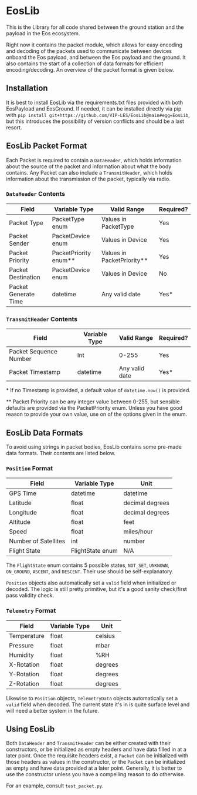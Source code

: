 # EosLib

This is the Library for all code shared between the ground station and the payload in the Eos ecosystem.

Right now it contains the packet module, which allows for easy encoding and decoding of the packets used to communicate
between devices onboard the Eos payload, and between the Eos payload and the ground. It also contains the start of a
collection of data formats for efficient encoding/decoding. An overview of the packet format is given below.

## Installation

It is best to install EosLib via the requirements.txt files provided with both EosPayload and EosGround. If needed, it
can be installed directly via pip with `pip install git+https://github.com/VIP-LES/EosLib@main#egg=EosLib`, but this
introduces the possibility of version conflicts and should be a last resort.

## EosLib Packet Format

Each Packet is required to contain a `DataHeader`, which holds information about the source of the packet and
information about what the body contains. Any Packet can also include a `TransmitHeader`, which holds information
about the transmission of the packet, typically via radio.

### `DataHeader` Contents

| Field                | Variable Type           | Valid Range                  | Required? |
|----------------------|-------------------------|------------------------------|-----------|
| Packet Type          | PacketType enum         | Values in PacketType         | Yes       |
| Packet Sender        | PacketDevice enum       | Values in Device             | Yes       |
| Packet Priority      | PacketPriority enum\*\* | Values in PacketPriority\*\* | Yes       |
| Packet Destination   | PacketDevice enum       | Values in Device             | No        |
| Packet Generate Time | datetime                | Any valid date               | Yes\*     |

### `TransmitHeader` Contents

| Field                  | Variable Type | Valid Range    | Required? |
|------------------------|---------------|----------------|-----------|
| Packet Sequence Number | Int           | 0-255          | Yes       |
| Packet Timestamp       | datetime      | Any valid date | Yes\*     |

\* If no Timestamp is provided, a default value of `datetime.now()` is provided.

\*\* Packet Priority can be any integer value between 0-255, but sensible defaults are provided via the PacketPriority
enum. Unless you have good reason to provide your own value, use on of the options given in the enum.

## EosLib Data Formats

To avoid using strings in packet bodies, EosLib contains some pre-made data formats. Their contents are listed below.

### `Position` Format

| Field                | Variable Type    | Unit            |
|----------------------|------------------|-----------------|
| GPS Time             | datetime         | datetime        |
| Latitude             | float            | decimal degrees |
| Longitude            | float            | decimal degrees |
| Altitude             | float            | feet            |
| Speed                | float            | miles/hour      |
| Number of Satellites | int              | number          |
| Flight State         | FlightState enum | N/A             |

The `FlightState` enum contains 5 possible states, `NOT_SET`, `UNKNOWN`, `ON_GROUND`, `ASCENT`, and `DESCENT`. Their
use should be self-explanatory.

`Position` objects also automatically set a `valid` field when initialized or decoded. The logic is still pretty primitive, but it's a
good sanity check/first pass validity check.

### `Telemetry` Format

| Field       | Variable Type | Unit     |
|-------------|---------------|----------|
| Temperature | float         | celsius  |
| Pressure    | float         | mbar     |
| Humidity    | float         | %RH      |
| X-Rotation  | float         | degrees  |
| Y-Rotation  | float         | degrees  |
| Z-Rotation  | float         | degrees  |

Likewise to `Position` objects, `TelemetryData` objects automatically set a `valid` field when decoded. The current state it's in is quite surface level and will need a better system in the future.

## Using EosLib

Both `DataHeader` and `TransmitHeader` can be either created with their constructors, or be initialized as empty headers
and have data filled in at a later point. Once the requisite headers exist, a `Packet` can be initialized with those
headers as values in the constructor, or the `Packet` can be initialized as empty and have data provided at a later
point. Generally, it is better to use the constructor unless you have a compelling reason to do otherwise.

For an example, consult `test_packet.py`.
